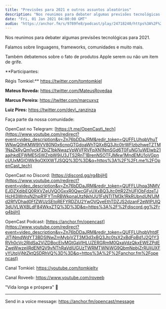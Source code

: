```yaml
---
title: "Previsões para 2021 e outros assuntos aleatórios"
description: "Nos reunimos para debater algumas previsões tecnológicas para 2021. Falamos sobre linguagens, frameworks, comunidades e muito mais. Também debatemos s..."
date: "Fri, 01 Jan 2021 04:00:00 GMT"
audio: "https://anchor.fm/s/9789fe8/podcast/play/24718240/https%3A%2F%2Fd3ctxlq1ktw2nl.cloudfront.net%2Fstaging%2F2021-0-3%2F789afb69-7472-9177-6ee9-ef92516816c2.mp3"
---
```


Nos reunimos para debater algumas previsões tecnológicas para 2021.  

Falamos sobre linguagens, frameworks, comunidades e muito mais.  

Também debatemos sobre o fato de produtos Apple serem ou não um item de grife.  



**Participantes:  

Régis Tomkiel:** https://twitter.com/tomtomkiel


**Mateus Roveda:** https://twitter.com/MateusRovedaa


**Marcus Pereira:** https://twitter.com/marcuxyz


**Luiz Pires:** https://twitter.com/dev\_ranzinza  




Faça parte da nossa comunidade:  

OpenCast no Telegram: [https://t.me/OpenCast\_tech](https://www.youtube.com/redirect?event=video_description&v=Zn76bDDaJRM&redir_token=QUFFLUhqbVhuTWNwQ0hKMW9IVV80N0x6cnpGTGdoaWhTQXxBQ3Jtc0trWFIzbzhweTZTM1NaZkRyQm1yckFZbjZ1bkNwazVpWVFRVFpXN1NmSGd6T0FuNG1uWElwb21aajhkdEFWME5jSWZnbW9iU3JTS2RnT1BrenNSOTFJMkw1MndEMU1oVGpncUUxMGlOWk9qOXlXWTJSQQ%3D%3D&q=https%3A%2F%2Ft.me%2FOpenCast_tech)  

OpenCast no Discord: [https://discord.gg/rg4bjjH](https://www.youtube.com/redirect?event=video_description&v=Zn76bDDaJRM&redir_token=QUFFLUhqa3NMVEJDZXdibEQ0RXVZeUVQOGxxR0QwcGFyUXxBQ3Jtc0ttR2ZhUFlObFdzeTJHcHI3WnhsN2hpR1FYTmRBWkpnaUtzNkhUU1FsNTlTM3k1RkRUbndUN1JMd2RfVDhad0FfZWUzSEtoREFYRDZiU2YwOVQyeEthTDZJS2dzanF2eWlPUlQ3dUVLWXBLdF84WkxZTQ%3D%3D&q=https%3A%2F%2Fdiscord.gg%2Frg4bjjH)  

OpenCast Podcast: [https://anchor.fm/opencast](https://www.youtube.com/redirect?event=video_description&v=Zn76bDDaJRM&redir_token=QUFFLUhqbVhtdFJITjNmdWdYT3BDSlNwZmMybjVZT3M3d3xBQ3Jtc0tsX2xBdFpBd1J2Q1Y3RVh0cVc2RldSa2VjZDBocElvMGtGaVlHLUZERGRmM0QxaVdzQkxEWEZPdEZweWwzejlRdENfQV9vNThRaVdlUGUzTWRMTWNiWG9QbmNpbjZrRUljUXFvYUtqVjNtZktQSDRhVQ%3D%3D&q=https%3A%2F%2Fanchor.fm%2Fopencast)


Canal Tomkiel: <https://youtube.com/tomkieltv>


Canal Roveeb: <https://www.youtube.com/roveeb>


"Vida longa e próspera" 🖖



--- 

Send in a voice message: https://anchor.fm/opencast/message